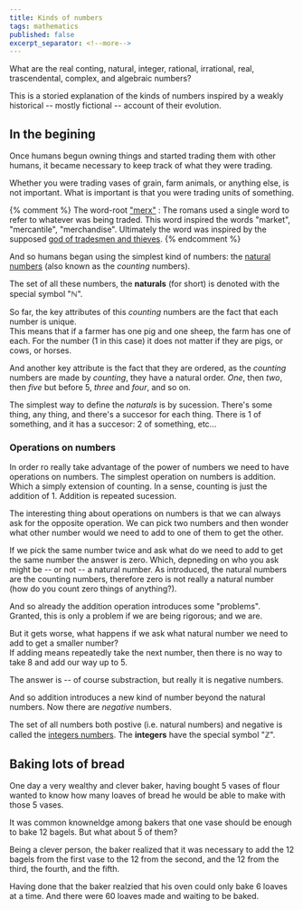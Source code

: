```yaml
---
title: Kinds of numbers
tags: mathematics
published: false
excerpt_separator: <!--more-->
---
```


What are the real conting, natural, integer, rational, irrational, real, trascendental, complex, and algebraic numbers?

This is a storied explanation of the kinds of numbers inspired by a weakly historical -- mostly fictional -- account of their evolution.

<!--more-->

## In the begining 

Once humans begun owning things and started trading them with other humans, it became necessary to keep track of what they were trading.

Whether you were trading vases of grain, farm animals, or anything else, is not important. What is important is that you were trading units of something.

{% comment %}
The word-root ["merx"](https://www.etymonline.com/word/merchandise)
: The romans used a single word to refer to whatever was being traded. This word inspired the words "market", "mercantile", "merchandise". Ultimately the word was inspired by the supposed [god of tradesmen and thieves](https://www.etymonline.com/word/Mercury).
{% endcomment %}

And so humans began using the simplest kind of numbers: the [natural numbers](https://en.wikipedia.org/wiki/Natural_number) (also known as the _counting_ numbers).

The set of all these numbers, the __naturals__ (for short) is denoted with the special symbol "ℕ".

So far, the key attributes of this _counting_ numbers are the fact that each number is unique.  
This means that if a farmer has one pig and one sheep, the farm has one of each. For the number (1 in this case) it does not matter if they are pigs, or cows, or horses.

And another key attribute is the fact that they are ordered, as the _counting_ numbers are made by _counting_, they have a natural order. _One_, then _two_, then _five_ but before 5, _three_ and _four_, and so on.

The simplest way to define the _naturals_ is by sucession. There's some thing, any thing, and there's a succesor for each thing. There is 1 of something, and it has a succesor: 2 of something, etc...

### Operations on numbers

In order ro really take advantage of the power of numbers we need to have operations on numbers. The simplest operation on numbers is addition. Which a simply extension of counting. In a sense, counting is just the addition of 1. Addition is repeated sucession.

The interesting thing about operations on numbers is that we can always ask for the opposite operation. We can pick two numbers and then wonder what other number would we need to add to one of them to get the other. 

If we pick the same number twice and ask what do we need to add to get the same number the answer is zero. Which, depneding on who you ask might be -- or not -- a natural number. As introduced, the natural numbers are the counting numbers, therefore zero is not really a natural number (how do you count zero things of anything?).

And so already the addition operation introduces some "problems". Granted, this is only a problem if we are being rigorous; and we are.

But it gets worse, what happens if we ask what natural number we need to add to get a smaller number?  
If adding means repeatedly take the next number, then there is no way to take 8 and add our way up to 5.

The answer is -- of course substraction, but really it is negative numbers.

And so addition introduces a new kind of number beyond the natural numbers. Now there are _negative_ numbers.

The set of all numbers both postive (i.e. natural numbers) and negative is called the [integers numbers](https://en.wikipedia.org/wiki/Integer). The __integers__ have the special symbol "ℤ".


## Baking lots of bread

One day a very wealthy and clever baker, having bought 5 vases of flour wanted to know how many loaves of bread he would be able to make with those 5 vases.

It was common knowneldge among bakers that one vase should be enough to bake 12 bagels. But what about 5 of them?

Being a clever person, the baker realized that it was necessary to add the 12 bagels from the first vase to the 12 from the second, and the 12 from the third, the fourth, and the fifth.

Having done that the baker realzied that his oven could only bake 6 loaves at a time. And there were 60 loaves made and waiting to be baked.

